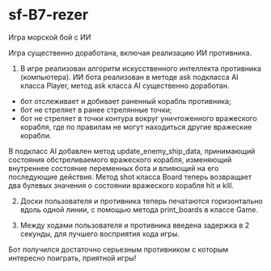# sf-B7-rezer
Игра морской бой c ИИ

Игра существенно доработана, включая реализацию ИИ противника.

1) В игре реализован алгоритм искусственного интеллекта противника (компьютера).
ИИ бота реализован в методе ask подкласса AI класса Player, метод ask класса AI существенно доработан.
- бот отслеживает и добивает раненный корабль противника;
- бот не стреляет в ранее стрелянные точки;
- бот не стреляет в точки контура вокруг уничтоженного вражеского корабля, где по правилам не могут находиться другие вражеские корабли.

В подкласс AI добавлен метод update_enemy_ship_data, принимающий состояния обстреливаемого вражеского корабля, изменяющий внутреннее состояние переменных бота и
влияющий на его последующие действия.
Метод shot класса Board теперь возвращает два булевых значения о состоянии вражеского корабля hit и kill.

2) Доски пользователя и противника теперь печатаются горизонтально вдоль одной линии, с помощью метода print_boards в классе Game.

3) Между ходами пользователя и противника введена задержка в 2 секунды, для лучшего восприятия хода игры.

Бот получился достаточно серьезным противником с которым интересно поиграть, приятной игры!
